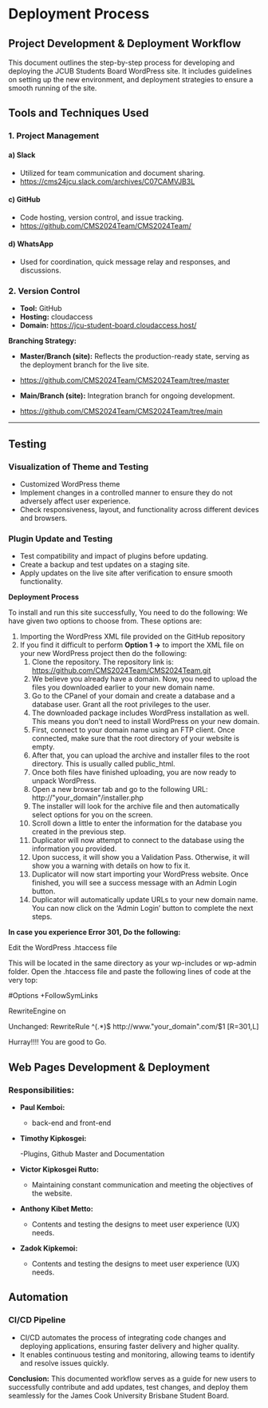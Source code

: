# Deployment Process 

## Project Development & Deployment Workflow

This document outlines the step-by-step process for developing and deploying the JCUB Students Board WordPress site. It includes guidelines on setting up the new environment,
and deployment strategies to ensure a smooth running of the site.

## Tools and Techniques Used

### 1. Project Management

#### a) Slack
- Utilized for team communication and document sharing.
- https://cms24jcu.slack.com/archives/C07CAMVJB3L


#### c) GitHub
- Code hosting, version control, and issue tracking.
- https://github.com/CMS2024Team/CMS2024Team/

#### d) WhatsApp
- Used for coordination, quick message relay and responses, and discussions.

### 2. Version Control

- **Tool:** GitHub
- **Hosting:** cloudaccess
- **Domain:** https://jcu-student-board.cloudaccess.host/

**Branching Strategy:**
- **Master/Branch (site):** Reflects the production-ready state, serving as the deployment branch for the live site.
- https://github.com/CMS2024Team/CMS2024Team/tree/master
  
- **Main/Branch (site):** Integration branch for ongoing development.
- https://github.com/CMS2024Team/CMS2024Team/tree/main

---

## Testing

### Visualization of Theme and Testing

- Customized WordPress theme
- Implement changes in a controlled manner to ensure they do not adversely affect user experience.
- Check responsiveness, layout, and functionality across different devices and browsers.

### Plugin Update and Testing

- Test compatibility and impact of plugins before updating.
- Create a backup and test updates on a staging site.
- Apply updates on the live site after verification to ensure smooth functionality.


**Deployment Process**

To install and run this site successfully, You need to do the following:
We have given two options to choose from. These options are:
1. Importing the WordPress XML file provided on the GitHub repository
2. If you find it difficult to perform **Option 1 ->** to import the XML file on your new WordPress project then do the following:
    1. Clone the repository. The repository link is: https://github.com/CMS2024Team/CMS2024Team.git
    2. We believe you already have a domain. Now, you need to upload the files you downloaded earlier to your new domain name.
    3. Go to the CPanel of your domain and create a database and a database user. Grant all the root privileges to the user. 
    4. The downloaded package includes WordPress installation as well. This means you don’t need to install WordPress on your new domain.
    5. First, connect to your domain name using an FTP client. Once connected, make sure that the root directory of your website is empty.
    6. After that, you can upload the archive and installer files to the root directory. This is usually called public_html.
    7. Once both files have finished uploading, you are now ready to unpack WordPress.
    8. Open a new browser tab and go to the following URL: http://"your_domain"/installer.php
    9. The installer will look for the archive file and then automatically select options for you on the screen.
    10. Scroll down a little to enter the information for the database you created in the previous step.
    11. Duplicator will now attempt to connect to the database using the information you provided.
    12. Upon success, it will show you a Validation Pass. Otherwise, it will show you a warning with details on how to fix it.
    13. Duplicator will now start importing your WordPress website. Once finished, you will see a success message with an Admin Login button.
    14. Duplicator will automatically update URLs to your new domain name. You can now click on the ‘Admin Login’ button to complete the next steps.

 **In case you experience Error 301, Do the following:**
 
  Edit the WordPress .htaccess file

This will be located in the same directory as your wp-includes or wp-admin folder. Open the .htaccess file and paste the following lines of code at the very top:

#Options +FollowSymLinks

RewriteEngine on

Unchanged: RewriteRule ^(.*)$ http://www."your_domain".com/$1 [R=301,L]

Hurray!!!! You are good to Go. 

## Web Pages Development & Deployment

### Responsibilities:

- **Paul Kemboi:**
  - back-end and front-end

- **Timothy Kipkosgei:**
  
  -Plugins, Github Master and Documentation

- **Victor Kipkosgei Rutto:**
  - Maintaining constant communication and meeting the objectives of the website.
 
- **Anthony Kibet Metto:**
  -  Contents and testing the designs to meet user experience (UX) needs.

- **Zadok Kipkemoi:**
  - Contents and testing the designs to meet user experience (UX) needs.


## Automation

### CI/CD Pipeline
 
- CI/CD automates the process of integrating code changes and deploying applications, ensuring faster delivery and higher quality. 
- It enables continuous testing and monitoring, allowing teams to identify and resolve issues quickly.

**Conclusion:**
This documented workflow serves as a guide for new users to successfully contribute and add updates, test changes, and deploy them seamlessly for the James Cook University Brisbane Student Board.
